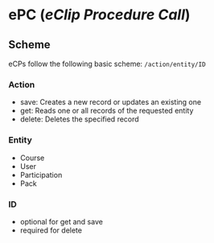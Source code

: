 # ePC (*eClip Procedure Call*)

## Scheme
eCPs follow the following basic scheme:
`/action/entity/ID`

### Action
- save: Creates a new record or updates an existing one
- get: Reads one or all records of the requested entity
- delete: Deletes the specified record

### Entity
- Course
- User
- Participation
- Pack

### ID
- optional for get and save
- required for delete
